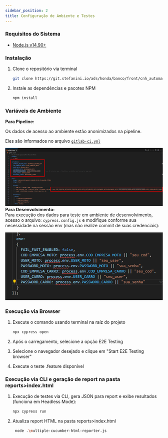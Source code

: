 ```yaml
---
sidebar_position: 2
title: Configuração de Ambiente e Testes
---
```


### Requisitos do Sistema

- [Node.js v14.90+](https://nodejs.org/en/download/current)

### Instalação

1. Clone o repositório via terminal

   ```sh
   git clone https://git.stefanini.io/ads/honda/banco/front/cnh_automacao_web.git
   ```
2. Instale as dependências e pacotes NPM

   ```sh
   npm install
   ```

### Variáveis de Ambiente

**Para Pipeline:**

Os dados de acesso ao ambiente estão anonimizados na pipeline.

Eles são informados no arquivo [`gitlab-ci.yml`](https://git.stefanini.io/ads/honda/banco/front/cnh_automacao_web/-/blob/main/.gitlab-ci.yml)

![image](./img/config1.png)**Para Desenvolvimento:**\
Para execução dos dados para teste em ambiente de desenvolvimento, acesso o arquivo: `cypress.config.js` e modifique conforme sua necessidade na sessão env (mas não realize commit de suas credenciais):

![image](./img/config2.png)

### Execução via Browser

1. Execute o comando usando terminal na raíz do projeto

   ```sh
   npx cypress open
   ```
2. Após o carregamento, selecione a opção E2E Testing
3. Selecione o navegador desejado e clique em "Start E2E Testing browser"
4. Execute o teste .feature disponível

### Execução via CLI e geração de report na pasta reports>index.html

1. Execução de testes via CLI, gera JSON para report e exibe resultados (funciona em Headless Mode):

   ```sh
   npx cypress run
   ```
2. Atualiza report HTML na pasta reports>index.html

   ```sh
    node .\multiple-cucumber-html-reporter.js
   ```